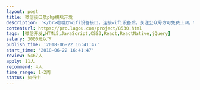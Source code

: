 ```yaml
---                
layout: post       
title: 微信接口及php模块开发           
description: '</br>咖啡厅wifi设备接口，连接wifi设备后，关注公众号方可免费上网，需要进行和wifi设备的接口开发对接，和相关配套程序开发，如统计、导入导出等。</br>'     
contenturl: https://pro.lagou.com/project/8530.html      
tags: [微信开发,HTML5,JavaScript,CSS3,React,ReactNative,jQuery]            
salary: 3000元以下          
publish_time: '2018-06-22 16:41:47'         
start_time: '2018-06-22 16:41:47'           
review: 5467人                   
apply: 11人                   
recommend: 4人                   
time_range: 1-2周              
status: 执行中                  
---                 
```

